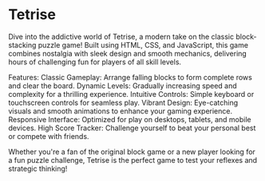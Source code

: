 # Tetrise
Dive into the addictive world of Tetrise, a modern take on the classic block-stacking puzzle game! Built using HTML, CSS, and JavaScript, this game combines nostalgia with sleek design and smooth mechanics, delivering hours of challenging fun for players of all skill levels.

Features:
Classic Gameplay: Arrange falling blocks to form complete rows and clear the board.
Dynamic Levels: Gradually increasing speed and complexity for a thrilling experience.
Intuitive Controls: Simple keyboard or touchscreen controls for seamless play.
Vibrant Design: Eye-catching visuals and smooth animations to enhance your gaming experience.
Responsive Interface: Optimized for play on desktops, tablets, and mobile devices.
High Score Tracker: Challenge yourself to beat your personal best or compete with friends.

Whether you're a fan of the original block game or a new player looking for a fun puzzle challenge, Tetrise is the perfect game to test your reflexes and strategic thinking!
